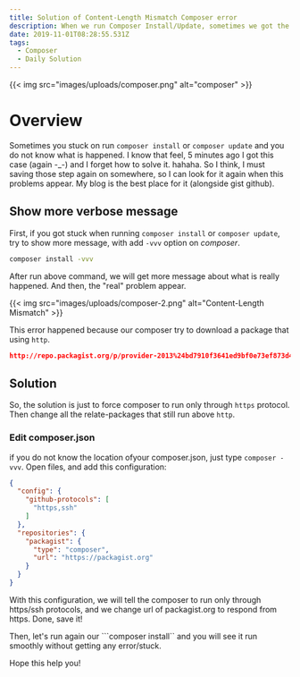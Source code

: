 ```yaml
---
title: Solution of Content-Length Mismatch Composer error
description: When we run Composer Install/Update, sometimes we got the command stuck on that line. We do not know what's happened, this is the solution
date: 2019-11-01T08:28:55.531Z
tags:
  - Composer
  - Daily Solution
---
```


{{< img src="images/uploads/composer.png" alt="composer" >}}

# Overview

Sometimes you stuck on run `composer install` or `composer update` and you do not know what is happened. I know that feel, 5 minutes ago I got this case (again -_-) and I forget how to solve it. hahaha.
So I think, I must saving those step again on somewhere, so I can look for it again when this problems appear. My blog is the best place for it (alongside gist github).

## Show more verbose message

First, if you got stuck when running `composer install` or `composer update`, try to show more message, with add `-vvv` option on _composer_.

```bash
composer install -vvv
```

After run above command, we will get more message about what is really happened. And then, the "real" problem appear.

{{< img src="images/uploads/composer-2.png" alt="Content-Length Mismatch" >}}

This error happened because our composer try to download a package that using ``http``.

```json
http://repo.packagist.org/p/provider-2013%24bd7910f3641ed9bf0e73ef873d4c8f0f83d999a62ada5eee0c03fc6a7db037bf.json
```

## Solution

So, the solution is just to force composer to run only through `https` protocol. Then change all the relate-packages that still run above `http`.

### Edit composer.json

if you do not know the location ofyour composer.json, just type ``composer -vvv``.
Open files, and add this configuration:

```json
{
  "config": {
    "github-protocols": [
      "https,ssh"
    ]
  },
  "repositories": {
    "packagist": {
      "type": "composer",
      "url": "https://packagist.org"
    }
  }
}
```

With this configuration, we will tell the composer to run only through https/ssh protocols, and we change url of packagist.org to respond from https. Done, save it!

Then, let's run again our ```composer install`` and you will see it run smoothly without getting any error/stuck.

Hope this help you!
